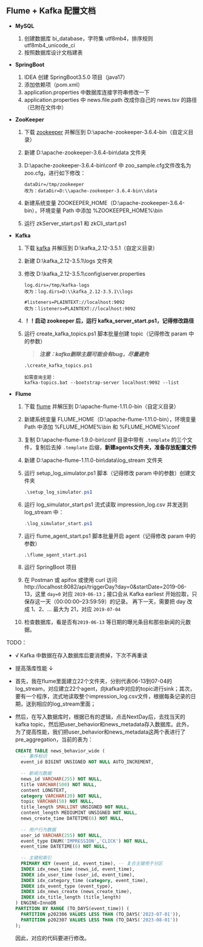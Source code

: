 ## Flume + Kafka 配置文档

- **MySQL**

  1. 创建数据库 bi_database，字符集 utf8mb4，排序规则 utf8mb4_unicode_ci
  2. 按照数据库设计文档建表

- **SpringBoot**

  1. IDEA 创建 SpringBoot3.5.0 项目（java17）
  2. 添加依赖项（pom.xml）
  3. application.properties 中数据库连接字符串修改一下
  4. application.properties 中 news.file.path 改成你自己的 news.tsv 的路径（已附在文件中）

- **ZooKeeper**

  1. 下载 [zookeeper](https://archive.apache.org/dist/zookeeper/zookeeper-3.6.4/apache-zookeeper-3.6.4-bin.tar.gz) 并解压到 D:\apache-zookeeper-3.6.4-bin（自定义目录）

  2. 新建 D:\apache-zookeeper-3.6.4-bin\data 文件夹

  3. D:\apache-zookeeper-3.6.4-bin\conf 中 zoo_sample.cfg文件改名为 zoo.cfg，进行如下修改：

     ```shell
     dataDir=/tmp/zookeeper
     改为：dataDir=D:\\apache-zookeeper-3.6.4-bin\\data
     ```

  4. 新建系统变量 ZOOKEEPER_HOME（D:\apache-zookeeper-3.6.4-bin），环境变量 Path 中添加 %ZOOKEEPER_HOME%\bin

  5. 运行 zkServer_start.ps1 和 zkCli_start.ps1

- **Kafka**

  1. 下载 [kafka](https://pan.baidu.com/s/1Av4ZwQPUaAntwVxz79Ne9w?pwd=yyds) 并解压到 D:\kafka_2.12-3.5.1（自定义目录）

  2. 新建 D:\kafka_2.12-3.5.1\logs 文件夹

  3. 修改 D:\kafka_2.12-3.5.1\config\server.properties

     ```shell
     log.dirs=/tmp/kafka-logs
     改为：log.dirs=D:\\kafka_2.12-3.5.1\\logs
     
     #listeners=PLAINTEXT://localhost:9092
     改为：listeners=PLAINTEXT://localhost:9092
     ```

  4. **！！启动 zookeeper 后，运行 kafka_server_start.ps1，记得修改路径**

  5. 运行 create_kafka_topics.ps1 脚本批量创建 topic（记得修改 param 中的参数）
  
     > ***注意：kafka删除主题可能会有bug，尽量避免***
     
     ```shell
     .\create_kafka_topics.ps1
     
     如需查询主题：
     kafka-topics.bat --bootstrap-server localhost:9092 --list
     ```
  
- **Flume**

  1. 下载 [flume](https://www.apache.org/dyn/closer.lua/flume/1.11.0/apache-flume-1.11.0-bin.tar.gz) 并解压到 D:\apache-flume-1.11.0-bin（自定义目录）

  2. 新建系统变量 FLUME_HOME（D:\apache-flume-1.11.0-bin），环境变量 Path 中添加 %FLUME_HOME%\bin 和 %FLUME_HOME%\conf

  3. 复制 D:\apache-flume-1.9.0-bin\conf 目录中带有 `.template` 的三个文件，复制后去掉 `.template` 后缀，**新建agents文件夹，准备存放配置文件**

  5. 新建 D:\\apache-flume-1.11.0-bin\\data\\log_stream 文件夹

  6. 运行 setup_log_simulator.ps1 脚本（记得修改 param 中的参数）创建文件夹

     ```powershell
     .\setup_log_simulator.ps1
     ```
     
  6. 运行 log_simulator_start.ps1 流式读取 impression_log.csv 并发送到 log_stream 中：
  
     ```powershell
     .\log_simulator_start.ps1
     ```
  
  7. 运行 flume_agent_start.ps1 脚本批量开启 agent（记得修改 param 中的参数）
  
     ```shell
     .\flume_agent_start.ps1
     ```
  
  9. 运行 SpringBoot 项目
  
  10. 在 Postman 或 apifox 或使用 curl 访问 http://localhost:8082/api/triggerDay?day=0&startDate=2019-06-13，这里 `day=0` 对应 `2019-06-13`；接口会从 Kafka earliest 开始拉取，只保存这一天（00:00:00–23:59:59）的记录。
      再下一天，需要把 day 改成 1、2、... 最大为 21，对应 `2019-07-04`
  
  11. 检查数据库，看是否有`2019-06-13` 等日期的曝光条目和那些新闻的元数据。



TODO：

- √ Kafka 中数据在存入数据库后要消费掉，下次不再重读

- 提高落库性能 ↓ 

- 首先，我在flume里面建立22个文件夹，分别代表06-13到07-04的log_stream，对应建立22个agent，向kafka中对应的topic进行sink；其次，要有一个程序，流式地读取整个impression_log.csv文件，根据每条记录的日期，送到相应的log_stream里面；

- 然后，在写入数据库时，根据已有的逻辑，点击NextDay后，去找当天的kafka topic，然后把user_behavior和news_metadata存入数据库。此外，为了提高性能，我们把user_behavior和news_metadata这两个表进行了pre_aggregation，当前的表为：

  ```sql
  CREATE TABLE news_behavior_wide (
    -- 事件标识
    event_id BIGINT UNSIGNED NOT NULL AUTO_INCREMENT,
    
    -- 新闻元数据
    news_id VARCHAR(255) NOT NULL,
    title VARCHAR(500) NOT NULL,
    content LONGTEXT,
    category VARCHAR(20) NOT NULL,
    topic VARCHAR(50) NOT NULL,
    title_length SMALLINT UNSIGNED NOT NULL,
    content_length MEDIUMINT UNSIGNED NOT NULL,
    news_create_time DATETIME(6) NOT NULL,
    
    -- 用户行为数据
    user_id VARCHAR(255) NOT NULL,
    event_type ENUM('IMPRESSION','CLICK') NOT NULL,
    event_time DATETIME(6) NOT NULL,
    
    -- 主键和索引
    PRIMARY KEY (event_id, event_time), -- 复合主键用于分区
    INDEX idx_news_time (news_id, event_time),
    INDEX idx_user_time (user_id, event_time),
    INDEX idx_category_time (category, event_time),
    INDEX idx_event_type (event_type),
    INDEX idx_news_create (news_create_time),
    INDEX idx_title_length (title_length)
  ) ENGINE=InnoDB
  PARTITION BY RANGE (TO_DAYS(event_time)) (
    PARTITION p202306 VALUES LESS THAN (TO_DAYS('2023-07-01')),
    PARTITION p202307 VALUES LESS THAN (TO_DAYS('2023-08-01'))
  );
  ```

  因此，对应的代码要进行修改。

